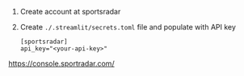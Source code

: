 1. Create account at sportsradar

1. Create `./.streamlit/secrets.toml` file and populate with API key

    ```
    [sportsradar]
    api_key="<your-api-key>"
    ```

https://console.sportradar.com/